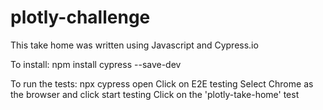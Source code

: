# plotly-challenge

This take home was written using Javascript and Cypress.io

To install:
npm install cypress --save-dev

To run the tests:
npx cypress open
Click on E2E testing
Select Chrome as the browser and click start testing
Click on the 'plotly-take-home' test